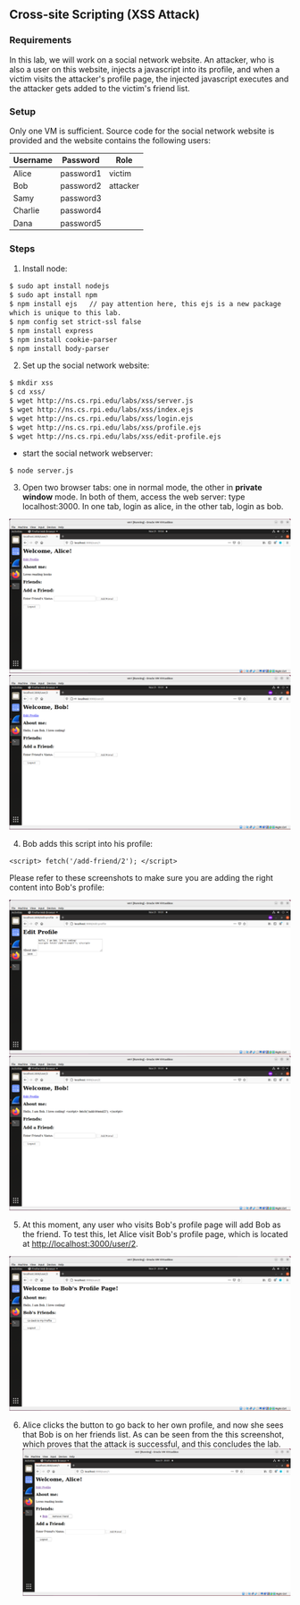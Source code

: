 ## Cross-site Scripting (XSS Attack)

### Requirements 

In this lab, we will work on a social network website. An attacker, who is also a user on this website, injects a javascript into its profile, and when a victim visits the attacker's profile page, the injected javascript executes and the attacker gets added to the victim's friend list.

### Setup

Only one VM is sufficient. Source code for the social network website is provided and the website contains the following users:

|  Username |  Password   |  Role    |
|-----------|-------------|----------|
|  Alice    |  password1  | victim   |
|  Bob      |  password2  | attacker |
|  Samy     |  password3  |          |
|  Charlie  |  password4  |          |
|  Dana     |  password5  |          |

### Steps

1. Install node:

```console
$ sudo apt install nodejs
$ sudo apt install npm
$ npm install ejs	// pay attention here, this ejs is a new package which is unique to this lab.
$ npm config set strict-ssl false
$ npm install express
$ npm install cookie-parser
$ npm install body-parser
```

2. Set up the social network website:

```console
$ mkdir xss
$ cd xss/
$ wget http://ns.cs.rpi.edu/labs/xss/server.js
$ wget http://ns.cs.rpi.edu/labs/xss/index.ejs
$ wget http://ns.cs.rpi.edu/labs/xss/login.ejs
$ wget http://ns.cs.rpi.edu/labs/xss/profile.ejs
$ wget http://ns.cs.rpi.edu/labs/xss/edit-profile.ejs
```

- start the social network webserver:
```console
$ node server.js
```

3. Open two browser tabs: one in normal mode, the other in **private window** mode. In both of them, access the web server: type localhost:3000. In one tab, login as alice, in the other tab, login as bob.

![alt text](images/lab-xss-alice-profile.png "Lab xss alice profile")
![alt text](images/lab-xss-bob-profile.png "Lab xss bob profile")

4. Bob adds this script into his profile:

```console
<script> fetch('/add-friend/2'); </script>
``` 

Please refer to these screenshots to make sure you are adding the right content into Bob's profile:

![alt text](images/lab-xss-bob-inject-p1.png "Lab xss attacker injecting script")
![alt text](images/lab-xss-bob-inject-p2.png "Lab xss attacker injecting script")

5. At this moment, any user who visits Bob's profile page will add Bob as the friend. To test this, let Alice visit Bob's profile page, which is located at [http://localhost:3000/user/2](http://localhost:3000/user/2).

![alt text](images/lab-xss-view-bob-profile.png "Lab xss view bob's profile")

6. Alice clicks the button to go back to her own profile, and now she sees that Bob is on her friends list. As can be seen from the this screenshot, which proves that the attack is successful, and this concludes the lab.
![alt text](images/lab-xss-attack-success.png "Lab xss attack success")
